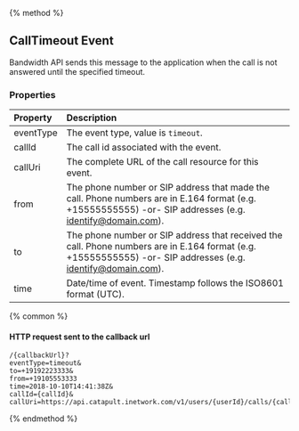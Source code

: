 {% method %}

## CallTimeout Event

Bandwidth API sends this message to the application when the call is not answered until the specified timeout.

### Properties
| Property  | Description                                                                                                                                                  |
|:----------|:-------------------------------------------------------------------------------------------------------------------------------------------------------------|
| eventType | The event type, value is `timeout`.                                                                                                                          |
| callId    | The call id associated with the event.                                                                                                                       |
| callUri   | The complete URL of the call resource for this event.                                                                                                        |
| from      | The phone number or SIP address that made the call. Phone numbers are in E.164 format (e.g. +15555555555) -or- SIP addresses (e.g. identify@domain.com).     |
| to        | The phone number or SIP address that received the call. Phone numbers are in E.164 format (e.g. +15555555555) -or- SIP addresses (e.g. identify@domain.com). |
| time      | Date/time of event. Timestamp follows the ISO8601 format (UTC).                                                                                              |

{% common %}
#### HTTP request sent to the callback url

```http
/{callbackUrl}?
eventType=timeout&
to=+19192223333&
from=+19105553333
time=2018-10-10T14:41:38Z&
callId={callId}&
callUri=https://api.catapult.inetwork.com/v1/users/{userId}/calls/{callId}
```

{% endmethod %}
